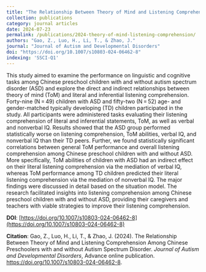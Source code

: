 ```yaml
---
title: "The Relationship Between Theory of Mind and Listening Comprehension Among Chinese Preschoolers with and without Autism Spectrum Disorder"
collection: publications
category: journal articles
date: 2024-07-23
permalink: /publications/2024-theory-of-mind-listening-comprehension/
authors: "Gao, Z., Luo, H., Li, T., & Zhao, J."
journal: "Journal of Autism and Developmental Disorders"
doi: "https://doi.org/10.1007/s10803-024-06462-8"
indexing: 'SSCI-Q1'
---
```


This study aimed to examine the performance on linguistic and cognitive tasks among Chinese preschool children with and without autism spectrum disorder (ASD) and explore the direct and indirect relationships between theory of mind (ToM) and literal and inferential listening comprehension. Forty-nine (N = 49) children with ASD and fifty-two (N = 52) age- and gender-matched typically developing (TD) children participated in the study. All participants were administered tasks evaluating their listening comprehension of literal and inferential statements, ToM, as well as verbal and nonverbal IQ. Results showed that the ASD group performed statistically worse on listening comprehension, ToM abilities, verbal IQ, and nonverbal IQ than their TD peers. Further, we found statistically significant correlations between general ToM performance and overall listening comprehension among Chinese preschool children with and without ASD. More specifically, ToM abilities of children with ASD had an indirect effect on their literal listening comprehension via the mediation of verbal IQ, whereas ToM performance among TD children predicted their literal listening comprehension via the mediation of nonverbal IQ. The major findings were discussed in detail based on the situation model. The research facilitated insights into listening comprehension among Chinese preschool children with and without ASD, providing their caregivers and teachers with viable strategies to improve their listening comprehension.

**DOI**: [https://doi.org/10.1007/s10803-024-06462-8](https://doi.org/10.1007/s10803-024-06462-8)  

**Citation**: Gao, Z., Luo, H., Li, T., & Zhao, J. (2024). The Relationship Between Theory of Mind and Listening Comprehension Among Chinese Preschoolers with and without Autism Spectrum Disorder. *Journal of Autism and Developmental Disorders*, Advance online publication. https://doi.org/10.1007/s10803-024-06462-8.
